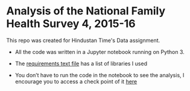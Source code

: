 
# Analysis of the National Family Health Survey 4, 2015-16

This repo was created for Hindustan Time's Data assignment.

- All the code was written in a Jupyter notebook running on Python 3.

- The [requirements text file](https://github.com/amiham-singh/HT_dataAnalysis/blob/master/requirements.txt) has a list of libraries I used 

- You don’t have to run the code in the notebook to see the analysis, I encourage you to access a check point of it [here]( https://github.com/amiham-singh/HT_dataAnalysis/blob/master/NFHS.ipynb) 
